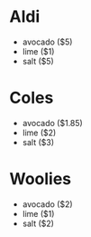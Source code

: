 # Aldi

- avocado ($5)
- lime ($1)
- salt ($5)

# Coles

- avocado ($1.85)
- lime ($2)
- salt ($3)

# Woolies

- avocado ($2)
- lime ($1)
- salt ($2)
